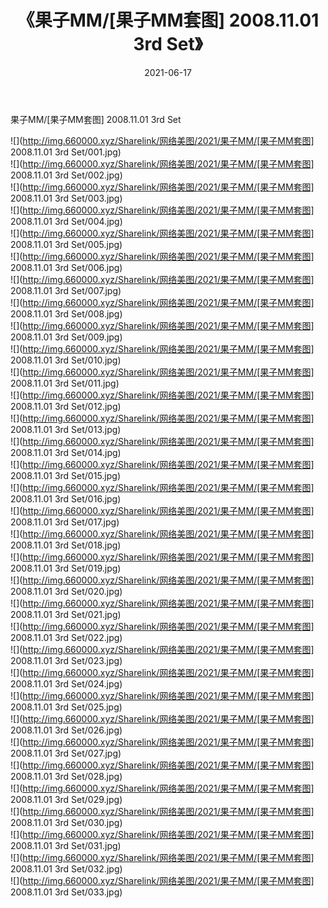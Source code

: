 ﻿---
layout: post
title:  《果子MM/[果子MM套图] 2008.11.01 3rd Set》
date:   2021-06-17
img: http://img.660000.xyz/Sharelink/网络美图/2021/果子MM/[果子MM套图] 2008.11.01 3rd Set/000.jpg
categories: [美女, 清纯, 唯美]
---

果子MM/[果子MM套图] 2008.11.01 3rd Set

 ![](http://img.660000.xyz/Sharelink/网络美图/2021/果子MM/[果子MM套图] 2008.11.01 3rd Set/001.jpg) <br>![](http://img.660000.xyz/Sharelink/网络美图/2021/果子MM/[果子MM套图] 2008.11.01 3rd Set/002.jpg) <br>![](http://img.660000.xyz/Sharelink/网络美图/2021/果子MM/[果子MM套图] 2008.11.01 3rd Set/003.jpg) <br>![](http://img.660000.xyz/Sharelink/网络美图/2021/果子MM/[果子MM套图] 2008.11.01 3rd Set/004.jpg) <br>![](http://img.660000.xyz/Sharelink/网络美图/2021/果子MM/[果子MM套图] 2008.11.01 3rd Set/005.jpg) <br>![](http://img.660000.xyz/Sharelink/网络美图/2021/果子MM/[果子MM套图] 2008.11.01 3rd Set/006.jpg) <br>![](http://img.660000.xyz/Sharelink/网络美图/2021/果子MM/[果子MM套图] 2008.11.01 3rd Set/007.jpg) <br>![](http://img.660000.xyz/Sharelink/网络美图/2021/果子MM/[果子MM套图] 2008.11.01 3rd Set/008.jpg) <br>![](http://img.660000.xyz/Sharelink/网络美图/2021/果子MM/[果子MM套图] 2008.11.01 3rd Set/009.jpg) <br>![](http://img.660000.xyz/Sharelink/网络美图/2021/果子MM/[果子MM套图] 2008.11.01 3rd Set/010.jpg) <br>![](http://img.660000.xyz/Sharelink/网络美图/2021/果子MM/[果子MM套图] 2008.11.01 3rd Set/011.jpg) <br>![](http://img.660000.xyz/Sharelink/网络美图/2021/果子MM/[果子MM套图] 2008.11.01 3rd Set/012.jpg) <br>![](http://img.660000.xyz/Sharelink/网络美图/2021/果子MM/[果子MM套图] 2008.11.01 3rd Set/013.jpg) <br>![](http://img.660000.xyz/Sharelink/网络美图/2021/果子MM/[果子MM套图] 2008.11.01 3rd Set/014.jpg) <br>![](http://img.660000.xyz/Sharelink/网络美图/2021/果子MM/[果子MM套图] 2008.11.01 3rd Set/015.jpg) <br>![](http://img.660000.xyz/Sharelink/网络美图/2021/果子MM/[果子MM套图] 2008.11.01 3rd Set/016.jpg) <br>![](http://img.660000.xyz/Sharelink/网络美图/2021/果子MM/[果子MM套图] 2008.11.01 3rd Set/017.jpg) <br>![](http://img.660000.xyz/Sharelink/网络美图/2021/果子MM/[果子MM套图] 2008.11.01 3rd Set/018.jpg) <br>![](http://img.660000.xyz/Sharelink/网络美图/2021/果子MM/[果子MM套图] 2008.11.01 3rd Set/019.jpg) <br>![](http://img.660000.xyz/Sharelink/网络美图/2021/果子MM/[果子MM套图] 2008.11.01 3rd Set/020.jpg) <br>![](http://img.660000.xyz/Sharelink/网络美图/2021/果子MM/[果子MM套图] 2008.11.01 3rd Set/021.jpg) <br>![](http://img.660000.xyz/Sharelink/网络美图/2021/果子MM/[果子MM套图] 2008.11.01 3rd Set/022.jpg) <br>![](http://img.660000.xyz/Sharelink/网络美图/2021/果子MM/[果子MM套图] 2008.11.01 3rd Set/023.jpg) <br>![](http://img.660000.xyz/Sharelink/网络美图/2021/果子MM/[果子MM套图] 2008.11.01 3rd Set/024.jpg) <br>![](http://img.660000.xyz/Sharelink/网络美图/2021/果子MM/[果子MM套图] 2008.11.01 3rd Set/025.jpg) <br>![](http://img.660000.xyz/Sharelink/网络美图/2021/果子MM/[果子MM套图] 2008.11.01 3rd Set/026.jpg) <br>![](http://img.660000.xyz/Sharelink/网络美图/2021/果子MM/[果子MM套图] 2008.11.01 3rd Set/027.jpg) <br>![](http://img.660000.xyz/Sharelink/网络美图/2021/果子MM/[果子MM套图] 2008.11.01 3rd Set/028.jpg) <br>![](http://img.660000.xyz/Sharelink/网络美图/2021/果子MM/[果子MM套图] 2008.11.01 3rd Set/029.jpg) <br>![](http://img.660000.xyz/Sharelink/网络美图/2021/果子MM/[果子MM套图] 2008.11.01 3rd Set/030.jpg) <br>![](http://img.660000.xyz/Sharelink/网络美图/2021/果子MM/[果子MM套图] 2008.11.01 3rd Set/031.jpg) <br>![](http://img.660000.xyz/Sharelink/网络美图/2021/果子MM/[果子MM套图] 2008.11.01 3rd Set/032.jpg) <br>![](http://img.660000.xyz/Sharelink/网络美图/2021/果子MM/[果子MM套图] 2008.11.01 3rd Set/033.jpg) <br>